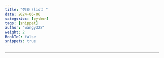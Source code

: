 ```yaml
---
title: "列表（list）"
date: 2024-06-06
categories: [python]
tags: [snippet]
author: "wangy325"
weight: 2
BookToC: false
snippets: true
---
```


---

